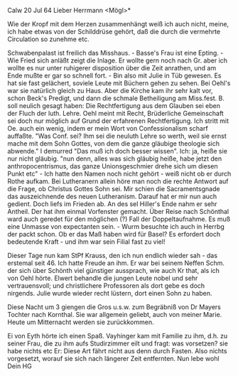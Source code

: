  Calw 20 Jul 64
Lieber Herrmann <Mögl>*

Wie der Kropf mit dem Herzen zusammenhängt weiß ich auch nicht, meine, ich habe etwas von der Schilddrüse gehört, daß die durch die vermehrte Circulation so zunehme etc.

Schwabenpalast ist freilich das Misshaus. - Basse's Frau ist eine Epting. - Wie Fried sich anläßt zeigt die Inlage. Er wollte gern noch nach Gr. aber ich wollte es nur unter ruhigerer disposition über die Zeit anrathen, und am Ende mußte er gar so schnell fort. - Bin also mit Julie in Tüb gewesen. Es hat sie fast gelächert, soviele Leute mit Büchern gehen zu sehen. Bei Oehl's war sie natürlich gleich zu Haus. Aber die Kirche kam ihr sehr kalt vor, schon Beck's Predigt, und dann die schmale Betheiligung am Miss.fest. B. soll neulich gesagt haben: Die Rechtfertigung aus dem Glauben sei eben der Fluch der luth. Lehre. Oehl meint mit Recht, Brüderliche Gemeinschaft sei doch nur möglich auf Grund der erfahrenen Rechtfertigung. Ich stritt mit Oe. auch ein wenig, indem er mein Wort von Confessionalism scharf auffaßte. "Was Conf. sei? Ihm sei die neuluth Lehre so werth, weil sie ernst mache mit dem Sohn Gottes, von dem die ganze gläubige theologie sich abwende." I demurred "Das muß ich doch besser wissen". Ich: ja, heiße sie nur nicht gläubig. "nun denn, alles was sich gläubig heiße, habe jetzt den anthropocentrismus, das ganze Unionsgeschmier drehe sich um diesen Punkt etc" - Ich hatte den Namen noch nicht gehört - weiß nicht ob er durch Rothe aufkam. Bei Lutheranern allein höre man noch die rechte Antwort auf die Frage, ob Christus Gottes Sohn sei. Mir schien die Sacramentsgnade das auszeichnende des neuen Lutheranism. Darauf hat er mir nun auch gedient. Doch liefs im Frieden ab. An des sel Hiller's Ende nahm er sehr Antheil. Der hat ihm einmal Vorfenster gemacht. Über Reise nach Schönthal ward auch geredet für den möglichen (?) Fall der Doppeltaufnahme. Es muß eine Unmasse von expectanten sein. - Wurm besuchte ich auch in Herrbg der packt schon. Ob er das Maß haben wird für Basel? Es erfordert doch bedeutende Kraft - und ihm war sein Filial fast zu viel!

Dieser Tage nun kam StPf Krauss, den ich nun endlich wieder sah - das erstemal seit 46. Ich hatte Freude an ihm. Er war bei seinem Neffen Schm. der sich über Schönth viel günstiger aussprach, wie auch Kr that, als ich von Oehl hörte. Elwert behandle die jungen Leute nobel und sehr vertrauensvoll; und christlichere Professoren als dort gebe es doch nirgends. Julie wurde wieder recht lüstern, dort einen Sohn zu haben.

Diese Nacht um 3 giengen die Gros u.s.w. zum Begräbniß von Dr Mayers Tochter nach Kornthal. Sie war allgemein geliebt, auch von meiner Marie. Heute um Mitternacht werden sie zurückkommen.

Ei von Eyth hörte ich einen Spaß. Vayhinger kam mit Familie zu ihm, d.h. zu seiner Frau, die zu ihm aufs Studirzimmer eilt und fragt: was vorsetzen? sie habe nichts etc Er: Diese Art fährt nicht aus denn durch Fasten. Also nichts vorgesetzt, worauf sie sich nach längerer Zeit entfernten. 
 Nun lebe wohl
 Dein HG
